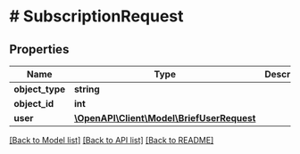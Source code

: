 # # SubscriptionRequest

## Properties

Name | Type | Description | Notes
------------ | ------------- | ------------- | -------------
**object_type** | **string** |  |
**object_id** | **int** |  |
**user** | [**\OpenAPI\Client\Model\BriefUserRequest**](BriefUserRequest.md) |  |

[[Back to Model list]](../../README.md#models) [[Back to API list]](../../README.md#endpoints) [[Back to README]](../../README.md)

